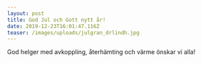 ```yaml
---
layout: post
title: God Jul och Gott nytt år!
date: 2019-12-23T16:01:47.116Z
teaser: /images/uploads/julgran_drlindh.jpg
---
```

God helger med avkoppling, återhämting och värme önskar vi alla!
